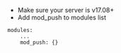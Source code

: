 * Make sure your server is v17.08+
* Add mod\_push to modules list
```
modules:
    ...
    mod_push: {}
```
